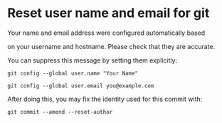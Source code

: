 # Reset user name and email for git

Your name and email address were configured automatically based

on your username and hostname. Please check that they are accurate.

You can suppress this message by setting them explicitly:
```
git config --global user.name "Your Name"

git config --global user.email you@example.com
```

After doing this, you may fix the identity used for this commit with:

```
git commit --amend --reset-author
```
